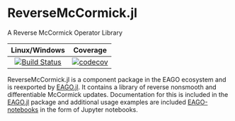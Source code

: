 # ReverseMcCormick.jl
A Reverse McCormick Operator Library

| **Linux/Windows**                                                                     | **Coverage**                                             |                       
|:--------------------------------------------------------------------------------:|:-------------------------------------------------------:|
| [![Build Status](https://github.com/PSORLab/ReverseMcCormick.jl/workflows/CI/badge.svg?branch=master)](https://github.com/PSORLab/ReverseMcCormick.jl/actions?query=workflow%3ACI)  | [![codecov](https://codecov.io/gh/PSORLab/ReverseMcCormick.jl/branch/master/graph/badge.svg)](https://codecov.io/gh/PSORLab/ReverseMcCormick.jl) |

ReverseMcCormick.jl is a component package in the EAGO ecosystem and is reexported by [EAGO.jl](https://github.com/PSORLab/EAGO.jl). It contains a library of reverse nonsmooth and differentiable McCormick updates. Documentation for this is included in the [EAGO.jl](https://github.com/PSORLab/EAGO.jl) package and additional usage examples are included [EAGO-notebooks](https://github.com/PSORLab/EAGO-notebooks) in the form of Jupyter notebooks.
